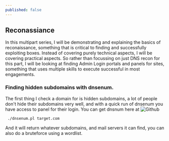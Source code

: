 ```yaml
---
published: false
---
```

## Reconassiance
In this multipart series, I will be demonstrating and explaining the basics of reconaissance, something that is critical to finding and successfully exploiting boxes. Instead of covering purely technical aspects, I will be covering practical aspects. So rather than focussing on just DNS recon for this part, I will be looking at finding Admin Login portals and panels for sites, something that uses multiple skills to execute successful in most engagements.

### Finding hidden subdomains with dnsenum.
The first thing I check a domain for is hidden subdomains, a lot of people don't hide their subdomains very well, and with a quick run of dnsenum you have access to panel for their login. You can get dnsnum here at ![Github](https://github.com/fwaeytens/dnsenum)

<code> ./dnsenum.pl target.com </code>

And it will return whatever subdomains, and mail servers it can find, you can also do a bruteforce using a wordlist.


